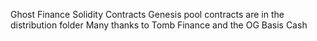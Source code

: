 Ghost Finance Solidity Contracts
    Genesis pool contracts are in the distribution folder
    Many thanks to Tomb Finance and the OG Basis Cash
